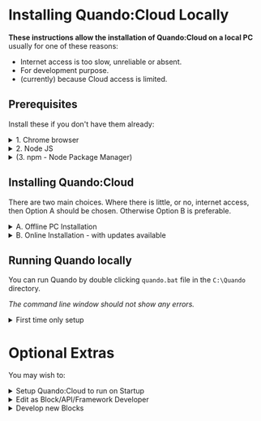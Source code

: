 # Installing Quando:Cloud Locally

**These instructions allow the installation of Quando:Cloud on a local PC** usually for one of these reasons:
- Internet access is too slow, unreliable or absent.
- For development purpose.
- (currently) because Cloud access is limited.

## Prerequisites

Install these if you don't have them already:
<details><summary>1. Chrome browser</summary>

Quando has been developed with Chrome Browser.  Other browsers are untested, but may work.
</details>
<details><summary>2. Node JS</summary>

The LTS (Long Term-Support) version should be [downloaded from here](https://nodejs.org/en/download/) and then installed.

Tested with v14.15.4.

_Note: Standard installation also includes **npm** (Node package manager)._
</details>
<details><summary>(3. npm - Node Package Manager)</summary>

This is included, as standard, in the (previous) installation of NodeJS, so is unlikely to need installing separately.
</details>

## Installing Quando:Cloud

There are two main choices.  Where there is little, or no, internet access, then Option A should be chosen.  Otherwise Option B is preferable.

<details><summary>A. Offline PC Installation</summary>

This option suits a single PC (Windows 10, 64 bit, has been used at present) being used for interaction, e.g. within an offline area, such as inside a museum where Wifi and Ethernet are not available.  Note that HomeHub/Powerline may be an option to allow internet access without installing ethernet and/or accessing Wifi.

You need to, on an online PC (or with temporary internet access):

1. Download the zipped code from the [Quando Github Page](https://github.com/andrewfstratton/quando).  Choose the 'Code' Option and select 'Download ZIP:

    ![](./docs/images/code_download_zip.png)

2. Unzip the contents into the directory C:\Quando.
3. Open a command line (Windows-R, type '`cmd`' then press Return), then type in the command line:
    ```
    npm install
    ```
4. You can now
  - move the PC offline
  - or copy the contents of C:\Quando to a USB and then transfer to the Offline PC

**Updating Quando**

You can update Quando by repeating the above steps.

</details>
<details><summary>B. Online Installation - with updates available</summary>

This option allows a PC to be used:
  - as a 'Server' for other 'Client/Display' PCs.  The Client/Display PCs must be connected to the Server, e.g. by HomePlug, Ethernet or Wifi.
  - by non programming skilled _Inventors_ who invent interactions that can be automatically (re)deployed to Display PCs.
  - by programming skilled Block/framework Developers to add new devices, services, etc.  This option is detailed separately.

You need to:

1. Install [Git for Windows](https://gitforwindows.org/) - if not already installed
2. Open a command line (Windows-R, '`cmd`'then press Return), then type in the command line:
    ```
    mkdir C:\Quando
    cd C:\Quando
    git clone https://github.com/andrewfstratton/quando.git
    npm install
    ```

**Possible issues**

If you see errors about building sqlite3 (for windows), then try:

```
npm install -g windows-build-tools
```

**Updating Quando**

You can update quando, in a command line, using:
```
git pull
```

</details>

## Running Quando locally

You can run Quando by double clicking `quando.bat` file in the `C:\Quando` directory.

_The command line window should not show any errors._
<details><summary>First time only setup</summary>

You will likely see a Firewall warning.  You should select at least 'Private Networks', then allow access.

To check Quando server is running, in Chrome, open [The Quando Control Page](http://172.0.0.1) on the **same PC** you installed Quando on.

You should see some QR Codes and IP addresses, and at the bottom of the page, 'New User'.  Enter a login/user id and password.  **N.B. These are not secure.**  You should see a message at the bottom saying 'Added 'your user id'.

_If you don't see the option, check the command line from before, and also check that you are using the PC you installed Quando on - You can only add users on the PC that Quando is installed on._
</details>

# Optional Extras

You may wish to:

<details><summary>
Setup Quando:Cloud to run on Startup
</summary>

**N.B. This is intended for deployed use - not for development**

1. Type Windows+R, then type in `gpedit.msc` and Enter
2. Choose Computer Configuration->Windows Settings->Scripts->Startup
    1. Then 'Add' C:\quando\quando.bat
    2. (optional) follow the next instructions for Client browser setup - *(where you have a client display running on the server as well)*
</details>
<details><summary>
Edit as Block/API/Framework Developer
</summary>

The instructions below assume that you are using Visual Studio Code, though specifics are generally avoided.

Run the editor, then:
1. In a terminal, run pouchdb using `npm run pouchdb`
    - _Note that the PouchDB log file is in pouchdb/log.txt_
2. Run the server, in another terminal, with nodemon using `npm run nodemon`
3. Open a Chrome browser to http://127.0.0.1
    * Note: you can change a user's password (or delete a user) through the PouchDB Control Panel - available through the hub page, i.e. at http://127.0.0.1:5984/_utils.

Note: The client screen can be right clicked to allow you to select already deployed/created scripts - whichever one you open will be reopened next time you open 127.0.0.1/client.  This can also be done from the kiosk boot, so that a different interaction is loaded next time the PC reboots.

</details>
<details><summary>
Develop new Blocks
</summary>

An (in progress) guide to [Creating new Blocks](creating_new_blocks.md) is available.

The (in progress) [Manifesto](manifesto.md) is likely to be useful.

</details>